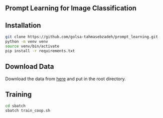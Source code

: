 ## Prompt Learning for Image Classification
## Installation
``` bash
git clone https://github.com/golsa-tahmasebzadeh/prompt_learning.git
python -m venv venv
source venv/bin/activate
pip install -r requirements.txt
```

## Download Data
Download the data from [here](https://drive.google.com/file/d/1y4fId3Hnyvyf4Isc0GwMsYMVqYeQEUDS/view?usp=sharing) and put in the root directory.

## Training 
``` bash
cd sbatch
sbatch train_coop.sh
```
